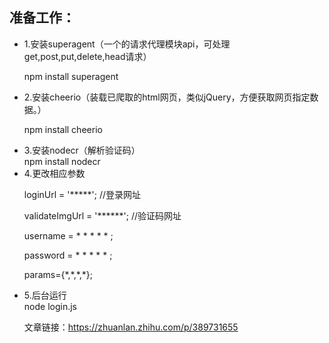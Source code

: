 <h2>准备工作：</h2>
<ul>
<li>​1.安装superagent（一个的请求代理模块api，可处理get,post,put,delete,head请求​）</li>

npm install ​superagent

<li>2.安装cheerio（装载已爬取的html网页，类似jQuery，方便获取网页指定数据。）​</li>

npm install ​cheerio

<li>3.​安装nodecr（解析验证码​）</li>
npm install ​nodecr
<li>4.更改相应参数</li>
 <p>loginUrl = '*****'; //登录网址</p>
 <p>validateImgUrl = '******'; //验证码网址</p>
 <p>username = * * * * * ;</p>
 <p>password = * * * * * ;</p>
 <p>params={*,*,*,*};</p>
 <li>5.后台运行</li>
node login.js
 
 
 文章链接：https://zhuanlan.zhihu.com/p/389731655

